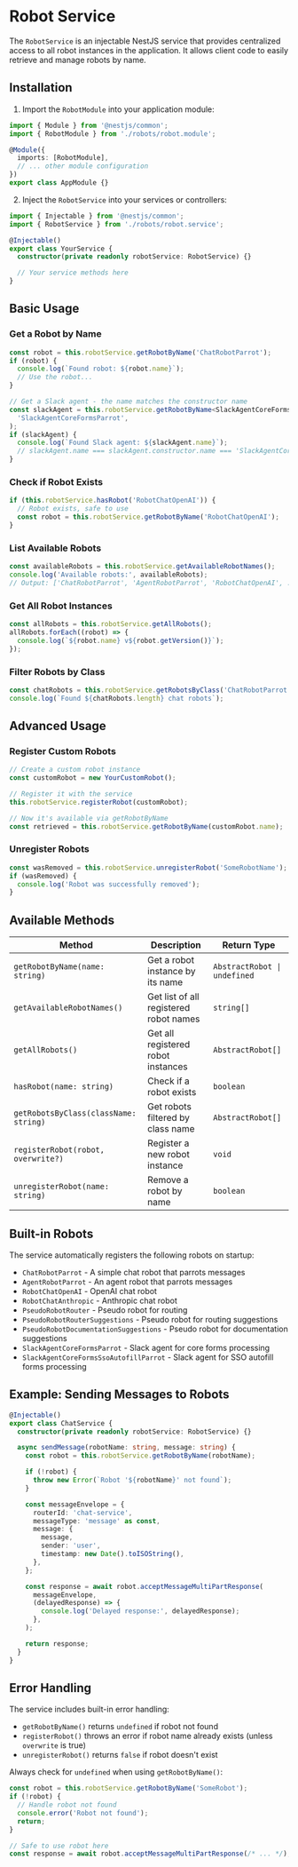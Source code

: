 # Robot Service

The `RobotService` is an injectable NestJS service that provides centralized access to all robot instances in the application. It allows client code to easily retrieve and manage robots by name.

## Installation

1. Import the `RobotModule` into your application module:

```typescript
import { Module } from '@nestjs/common';
import { RobotModule } from './robots/robot.module';

@Module({
  imports: [RobotModule],
  // ... other module configuration
})
export class AppModule {}
```

2. Inject the `RobotService` into your services or controllers:

```typescript
import { Injectable } from '@nestjs/common';
import { RobotService } from './robots/robot.service';

@Injectable()
export class YourService {
  constructor(private readonly robotService: RobotService) {}

  // Your service methods here
}
```

## Basic Usage

### Get a Robot by Name

```typescript
const robot = this.robotService.getRobotByName('ChatRobotParrot');
if (robot) {
  console.log(`Found robot: ${robot.name}`);
  // Use the robot...
}

// Get a Slack agent - the name matches the constructor name
const slackAgent = this.robotService.getRobotByName<SlackAgentCoreFormsParrot>(
  'SlackAgentCoreFormsParrot',
);
if (slackAgent) {
  console.log(`Found Slack agent: ${slackAgent.name}`);
  // slackAgent.name === slackAgent.constructor.name === 'SlackAgentCoreFormsParrot'
}
```

### Check if Robot Exists

```typescript
if (this.robotService.hasRobot('RobotChatOpenAI')) {
  // Robot exists, safe to use
  const robot = this.robotService.getRobotByName('RobotChatOpenAI');
}
```

### List Available Robots

```typescript
const availableRobots = this.robotService.getAvailableRobotNames();
console.log('Available robots:', availableRobots);
// Output: ['ChatRobotParrot', 'AgentRobotParrot', 'RobotChatOpenAI', ...]
```

### Get All Robot Instances

```typescript
const allRobots = this.robotService.getAllRobots();
allRobots.forEach((robot) => {
  console.log(`${robot.name} v${robot.getVersion()}`);
});
```

### Filter Robots by Class

```typescript
const chatRobots = this.robotService.getRobotsByClass('ChatRobotParrot');
console.log(`Found ${chatRobots.length} chat robots`);
```

## Advanced Usage

### Register Custom Robots

```typescript
// Create a custom robot instance
const customRobot = new YourCustomRobot();

// Register it with the service
this.robotService.registerRobot(customRobot);

// Now it's available via getRobotByName
const retrieved = this.robotService.getRobotByName(customRobot.name);
```

### Unregister Robots

```typescript
const wasRemoved = this.robotService.unregisterRobot('SomeRobotName');
if (wasRemoved) {
  console.log('Robot was successfully removed');
}
```

## Available Methods

| Method                                | Description                            | Return Type                  |
| ------------------------------------- | -------------------------------------- | ---------------------------- |
| `getRobotByName(name: string)`        | Get a robot instance by its name       | `AbstractRobot \| undefined` |
| `getAvailableRobotNames()`            | Get list of all registered robot names | `string[]`                   |
| `getAllRobots()`                      | Get all registered robot instances     | `AbstractRobot[]`            |
| `hasRobot(name: string)`              | Check if a robot exists                | `boolean`                    |
| `getRobotsByClass(className: string)` | Get robots filtered by class name      | `AbstractRobot[]`            |
| `registerRobot(robot, overwrite?)`    | Register a new robot instance          | `void`                       |
| `unregisterRobot(name: string)`       | Remove a robot by name                 | `boolean`                    |

## Built-in Robots

The service automatically registers the following robots on startup:

- `ChatRobotParrot` - A simple chat robot that parrots messages
- `AgentRobotParrot` - An agent robot that parrots messages
- `RobotChatOpenAI` - OpenAI chat robot
- `RobotChatAnthropic` - Anthropic chat robot
- `PseudoRobotRouter` - Pseudo robot for routing
- `PseudoRobotRouterSuggestions` - Pseudo robot for routing suggestions
- `PseudoRobotDocumentationSuggestions` - Pseudo robot for documentation suggestions
- `SlackAgentCoreFormsParrot` - Slack agent for core forms processing
- `SlackAgentCoreFormsSsoAutofillParrot` - Slack agent for SSO autofill forms processing

## Example: Sending Messages to Robots

```typescript
@Injectable()
export class ChatService {
  constructor(private readonly robotService: RobotService) {}

  async sendMessage(robotName: string, message: string) {
    const robot = this.robotService.getRobotByName(robotName);

    if (!robot) {
      throw new Error(`Robot '${robotName}' not found`);
    }

    const messageEnvelope = {
      routerId: 'chat-service',
      messageType: 'message' as const,
      message: {
        message,
        sender: 'user',
        timestamp: new Date().toISOString(),
      },
    };

    const response = await robot.acceptMessageMultiPartResponse(
      messageEnvelope,
      (delayedResponse) => {
        console.log('Delayed response:', delayedResponse);
      },
    );

    return response;
  }
}
```

## Error Handling

The service includes built-in error handling:

- `getRobotByName()` returns `undefined` if robot not found
- `registerRobot()` throws an error if robot name already exists (unless `overwrite` is true)
- `unregisterRobot()` returns `false` if robot doesn't exist

Always check for `undefined` when using `getRobotByName()`:

```typescript
const robot = this.robotService.getRobotByName('SomeRobot');
if (!robot) {
  // Handle robot not found
  console.error('Robot not found');
  return;
}

// Safe to use robot here
const response = await robot.acceptMessageMultiPartResponse(/* ... */);
```
